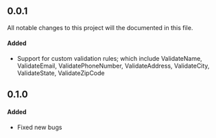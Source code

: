## 0.0.1
All notable changes to this project will the documented in this file.
#### Added
- Support for custom validation rules; which include ValidateName, ValidateEmail, ValidatePhoneNumber, ValidateAddress, ValidateCity, ValidateState, ValidateZipCode

## 0.1.0

#### Added
- Fixed new bugs
